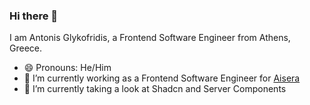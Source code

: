### Hi there 👋

I am Antonis Glykofridis, a Frontend Software Engineer from Athens, Greece.
- 😄 Pronouns: He/Him
- 🔭 I’m currently working as a Frontend Software Engineer for [Aisera](https://aisera.com/)
- 🌱 I’m currently taking a look at Shadcn and Server Components

<!--
**antonisgly/antonisgly** is a ✨ _special_ ✨ repository because its `README.md` (this file) appears on your GitHub profile.

Here are some ideas to get you started:

- 🔭 I’m currently working on ...
- 🌱 I’m currently learning ...
- 👯 I’m looking to collaborate on ...
- 🤔 I’m looking for help with ...
- 💬 Ask me about ...
- 📫 How to reach me: ...
- 😄 Pronouns: ...
- ⚡ Fun fact: ...
-->
